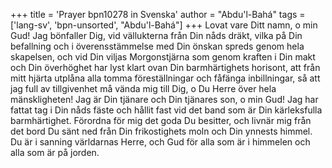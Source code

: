 +++
title = 'Prayer bpn10278 in Svenska'
author = "Abdu'l-Bahá"
tags = ['lang-sv', 'bpn-unsorted', "Abdu'l-Bahá"]
+++
Lovat vare Ditt namn, o min Gud! Jag bönfaller Dig, vid vällukterna från Din nåds dräkt, vilka på Din befallning och i överensstämmelse med Din önskan spreds genom hela skapelsen, och vid Din viljas Morgonstjärna som genom kraften i Din makt och Din överhöghet har lyst klart ovan Din barmhärtighets horisont, att från mitt hjärta utplåna alla tomma föreställningar och fåfänga inbillningar, så att jag full av tillgivenhet må vända mig till Dig, o Du Herre över hela mänskligheten!
Jag är Din tjänare och Din tjänares son, o min Gud! Jag har fattat tag i Din nåds fäste och hållit fast vid det band som är Din kärleksfulla barmhärtighet. Förordna för mig det goda Du besitter, och livnär mig från det bord Du sänt ned från Din frikostighets moln och Din ynnests himmel.
Du är i sanning världarnas Herre, och Gud för alla som är i himmelen och alla som är på jorden.
